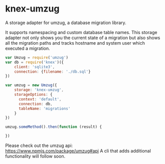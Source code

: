 # knex-umzug

A storage adapter for umzug, a database migration library.

It supports namespacing and custom database table names.
This storage adapter not only shows you the current state of a migration but also shows all the migration paths and tracks hostname and system user which executed a migration.

```js
var Umzug = require('umzug')
var db = require('knex')({
    client: 'sqlite3',
    connection: {filename: './db.sql'}
})

var umzug = new Umzug({
    storage: 'knex-umzug',
    storageOptions: {
      context: 'default',
      connection: db,
      tableName: 'migrations'
    }
})

umzug.someMethod().then(function (result) {

})
```

Please check out the umzug api: https://www.npmjs.com/package/umzug#api
A cli that adds additional functionality will follow soon.

